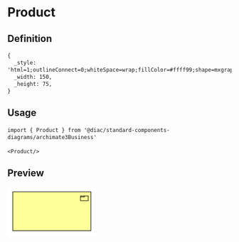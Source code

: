 # Product

## Definition

```
{
  _style: 'html=1;outlineConnect=0;whiteSpace=wrap;fillColor=#ffff99;shape=mxgraph.archimate3.application;appType=product;archiType=square;',
  _width: 150,
  _height: 75,
}
```

## Usage

```
import { Product } from '@diac/standard-components-diagrams/archimate3Business'

<Product/>
```

## Preview

<img src="./product.png" width="200"/>
